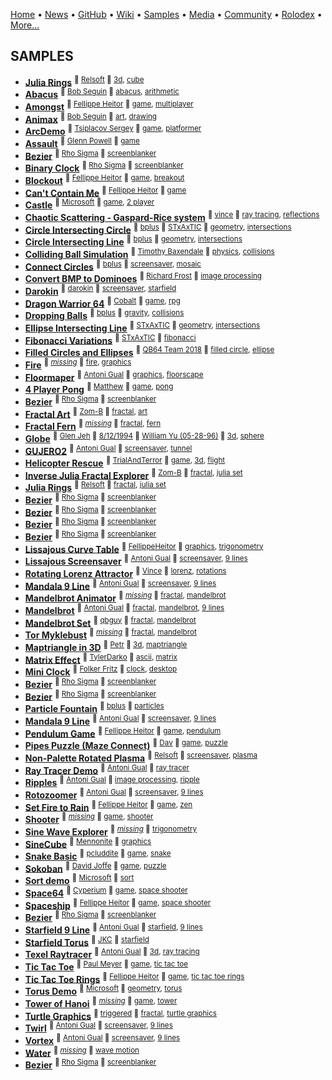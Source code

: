 [Home](https://qb64.com) • [News](/news.md) • [GitHub](/github.md) • [Wiki](/wiki.md) • [Samples](/samples.md) • [Media](/media.md) • [Community](/community.md) • [Rolodex](/rolodex.md) • [More...](/more.md)

## SAMPLES

- **[Julia Rings](samples/3D-Cube/index.md)** <sup>🐝 [Relsoft](samples/relsoft.md) 🔗 [3d](samples/3d.md), [cube](samples/cube.md)</sup>
- **[Abacus](samples/Abacus/index.md)** <sup>🐝 [Bob Seguin](samples/bob-seguin.md) 🔗 [abacus](samples/abacus.md), [arithmetic](samples/arithmetic.md)</sup>
- **[Amongst](samples/Amongst/index.md)** <sup>🐝 [Fellippe Heitor](samples/fellippe-heitor.md) 🔗 [game](samples/game.md), [multiplayer](samples/multiplayer.md)</sup>
- **[Animax](samples/Animax/index.md)** <sup>🐝 [Bob Seguin](samples/bob-seguin.md) 🔗 [art](samples/art.md), [drawing](samples/drawing.md)</sup>
- **[ArcDemo](samples/Arc-Demo/index.md)** <sup>🐝 [Tsiplacov Sergey](samples/tsiplacov-sergey.md) 🔗 [game](samples/game.md), [platformer](samples/platformer.md)</sup>
- **[Assault](samples/Assault/index.md)** <sup>🐝 [Glenn Powell](samples/glenn-powell.md) 🔗 [game](samples/game.md)</sup>
- **[Bezier](samples/Bezier/index.md)** <sup>🐝 [Rho Sigma](samples/rho-sigma.md) 🔗 [screenblanker](samples/screenblanker.md)</sup>
- **[Binary Clock](samples/Binary-Clock/index.md)** <sup>🐝 [Rho Sigma](samples/rho-sigma.md) 🔗 [screenblanker](samples/screenblanker.md)</sup>
- **[Blockout](samples/Blockout/index.md)** <sup>🐝 [Fellippe Heitor](samples/fellippe-heitor.md) 🔗 [game](samples/game.md), [breakout](samples/breakout.md)</sup>
- **[Can't Contain Me](samples/Cant-Contain-Me/index.md)** <sup>🐝 [Fellippe Heitor](samples/fellippe-heitor.md) 🔗 [game](samples/game.md)</sup>
- **[Castle](samples/Castle/index.md)** <sup>🐝 [Microsoft](samples/microsoft.md) 🔗 [game](samples/game.md), [2 player](samples/2-player.md)</sup>
- **[Chaotic Scattering - Gaspard-Rice system](samples/Chaotic-Scattering/index.md)** <sup>🐝 [vince](samples/vince.md) 🔗 [ray tracing](samples/ray-tracing.md), [reflections](samples/reflections.md)</sup>
- **[Circle Intersecting Circle](samples/Circle-Intersecting-Circle/index.md)** <sup>🐝 [bplus](samples/bplus.md) 🐝 [STxAxTIC](samples/stxaxtic.md) 🔗 [geometry](samples/geometry.md), [intersections](samples/intersections.md)</sup>
- **[Circle Intersecting Line](samples/Circle-Intersecting-Line/index.md)** <sup>🐝 [bplus](samples/bplus.md) 🔗 [geometry](samples/geometry.md), [intersections](samples/intersections.md)</sup>
- **[Colliding Ball Simulation](samples/Colliding-Ball-Simulation/index.md)** <sup>🐝 [Timothy Baxendale](samples/timothy-baxendale.md) 🔗 [physics](samples/physics.md), [collisions](samples/collisions.md)</sup>
- **[Connect Circles](samples/Connect-Circles/index.md)** <sup>🐝 [bplus](samples/bplus.md) 🔗 [screensaver](samples/screensaver.md), [mosaic](samples/mosaic.md)</sup>
- **[Convert BMP to Dominoes](samples/Convert-BMP-to-Dominoes/index.md)** <sup>🐝 [Richard Frost](samples/richard-frost.md) 🔗 [image processing](samples/image-processing.md)</sup>
- **[Darokin](samples/Darokin/index.md)** <sup>🐝 [darokin](samples/darokin.md) 🔗 [screensaver](samples/screensaver.md), [starfield](samples/starfield.md)</sup>
- **[Dragon Warrior 64](samples/Dragon-Warrior/index.md)** <sup>🐝 [Cobalt](samples/cobalt.md) 🔗 [game](samples/game.md), [rpg](samples/rpg.md)</sup>
- **[Dropping Balls](samples/Dropping-Balls/index.md)** <sup>🐝 [bplus](samples/bplus.md) 🔗 [gravity](samples/gravity.md), [collisions](samples/collisions.md)</sup>
- **[Ellipse Intersecting Line](samples/Ellipse-Intersecting-Line/index.md)** <sup>🐝 [STxAxTIC](samples/stxaxtic.md) 🔗 [geometry](samples/geometry.md), [intersections](samples/intersections.md)</sup>
- **[Fibonacci Variations](samples/Fibonacci-Variations/index.md)** <sup>🐝 [STxAxTIC](samples/stxaxtic.md) 🔗 [fibonacci](samples/fibonacci.md)</sup>
- **[Filled Circles and Ellipses](samples/Filled-Circles-and-Ellipses/index.md)** <sup>🐝 [QB64 Team 2018](samples/qb64-team-2018.md) 🔗 [filled circle](samples/filled-circle.md), [ellipse](samples/ellipse.md)</sup>
- **[Fire](samples/Fire/index.md)** <sup>🐝 [*missing*](samples/author-missing.md) 🔗 [fire](samples/fire.md), [graphics](samples/graphics.md)</sup>
- **[Floormaper](samples/Floormaper/index.md)** <sup>🐝 [Antoni Gual](samples/antoni-gual.md) 🔗 [graphics](samples/graphics.md), [floorscape](samples/floorscape.md)</sup>
- **[4 Player Pong](samples/Four-Player-Pong/index.md)** <sup>🐝 [Matthew](samples/matthew.md) 🔗 [game](samples/game.md), [pong](samples/pong.md)</sup>
- **[Bezier](samples/Fractal/index.md)** <sup>🐝 [Rho Sigma](samples/rho-sigma.md) 🔗 [screenblanker](samples/screenblanker.md)</sup>
- **[Fractal Art](samples/Fractal-Art/index.md)** <sup>🐝 [Zom-B](samples/zom-b.md) 🔗 [fractal](samples/fractal.md), [art](samples/art.md)</sup>
- **[Fractal Fern](samples/Fractal-Fern/index.md)** <sup>🐝 [*missing*](samples/author-missing.md) 🔗 [fractal](samples/fractal.md), [fern](samples/fern.md)</sup>
- **[Globe](samples/Globe/index.md)** <sup>🐝 [Glen Jeh](samples/glen-jeh.md) 🐝 [8/12/1994](samples/8/12/1994.md) 🐝 [William Yu (05-28-96)](samples/william-yu-(05-28-96).md) 🔗 [3d](samples/3d.md), [sphere](samples/sphere.md)</sup>
- **[GUJERO2](samples/Gujero2/index.md)** <sup>🐝 [Antoni Gual](samples/antoni-gual.md) 🔗 [screensaver](samples/screensaver.md), [tunnel](samples/tunnel.md)</sup>
- **[Helicopter Rescue](samples/Helicopter-Rescue/index.md)** <sup>🐝 [TrialAndTerror](samples/trialandterror.md) 🔗 [game](samples/game.md), [3d](samples/3d.md), [flight](samples/flight.md)</sup>
- **[Inverse Julia Fractal Explorer](samples/Inverse-Julia-Fractal-Explorer/index.md)** <sup>🐝 [Zom-B](samples/zom-b.md) 🔗 [fractal](samples/fractal.md), [julia set](samples/julia-set.md)</sup>
- **[Julia Rings](samples/Julia-Rings/index.md)** <sup>🐝 [Relsoft](samples/relsoft.md) 🔗 [fractal](samples/fractal.md), [julia set](samples/julia-set.md)</sup>
- **[Bezier](samples/Kaleidoscope/index.md)** <sup>🐝 [Rho Sigma](samples/rho-sigma.md) 🔗 [screenblanker](samples/screenblanker.md)</sup>
- **[Bezier](samples/Kaleidoscope-Mill/index.md)** <sup>🐝 [Rho Sigma](samples/rho-sigma.md) 🔗 [screenblanker](samples/screenblanker.md)</sup>
- **[Bezier](samples/Lightning-One/index.md)** <sup>🐝 [Rho Sigma](samples/rho-sigma.md) 🔗 [screenblanker](samples/screenblanker.md)</sup>
- **[Bezier](samples/Lightning-Two/index.md)** <sup>🐝 [Rho Sigma](samples/rho-sigma.md) 🔗 [screenblanker](samples/screenblanker.md)</sup>
- **[Lissajous Curve Table](samples/Lissajous-Curve-Table/index.md)** <sup>🐝 [FellippeHeitor](samples/fellippeheitor.md) 🔗 [graphics](samples/graphics.md), [trigonometry](samples/trigonometry.md)</sup>
- **[Lissajous Screensaver](samples/Lissajous-Screensaver/index.md)** <sup>🐝 [Antoni Gual](samples/antoni-gual.md) 🔗 [screensaver](samples/screensaver.md), [9 lines](samples/9-lines.md)</sup>
- **[Rotating Lorenz Attractor](samples/Lorenz-Attractor/index.md)** <sup>🐝 [Vince](samples/vince.md) 🔗 [lorenz](samples/lorenz.md), [rotations](samples/rotations.md)</sup>
- **[Mandala 9 Line](samples/Manadla/index.md)** <sup>🐝 [Antoni Gual](samples/antoni-gual.md) 🔗 [screensaver](samples/screensaver.md), [9 lines](samples/9-lines.md)</sup>
- **[Mandelbrot Animator](samples/Mandelbrot-Animator/index.md)** <sup>🐝 [*missing*](samples/author-missing.md) 🔗 [fractal](samples/fractal.md), [mandelbrot](samples/mandelbrot.md)</sup>
- **[Mandelbrot](samples/Mandelbrot-Set-2003/index.md)** <sup>🐝 [Antoni Gual](samples/antoni-gual.md) 🔗 [fractal](samples/fractal.md), [mandelbrot](samples/mandelbrot.md), [9 lines](samples/9-lines.md)</sup>
- **[Mandelbrot Set](samples/Mandelbrot-Set-2008/index.md)** <sup>🐝 [qbguy](samples/qbguy.md) 🔗 [fractal](samples/fractal.md), [mandelbrot](samples/mandelbrot.md)</sup>
- **[Tor Myklebust](samples/Mandelbrot-Zoomer/index.md)** <sup>🐝 [*missing*](samples/author-missing.md) 🔗 [fractal](samples/fractal.md), [mandelbrot](samples/mandelbrot.md)</sup>
- **[Maptriangle in 3D](samples/Maptriangle-in-3D/index.md)** <sup>🐝 [Petr](samples/petr.md) 🔗 [3d](samples/3d.md), [maptriangle](samples/maptriangle.md)</sup>
- **[Matrix Effect](samples/Matrix-Effect/index.md)** <sup>🐝 [TylerDarko](samples/tylerdarko.md) 🔗 [ascii](samples/ascii.md), [matrix](samples/matrix.md)</sup>
- **[Mini Clock](samples/Mini-Clock/index.md)** <sup>🐝 [Folker Fritz](samples/folker-fritz.md) 🔗 [clock](samples/clock.md), [desktop](samples/desktop.md)</sup>
- **[Bezier](samples/Multi-Mill/index.md)** <sup>🐝 [Rho Sigma](samples/rho-sigma.md) 🔗 [screenblanker](samples/screenblanker.md)</sup>
- **[Bezier](samples/Mystify/index.md)** <sup>🐝 [Rho Sigma](samples/rho-sigma.md) 🔗 [screenblanker](samples/screenblanker.md)</sup>
- **[Particle Fountain](samples/Particle-Fountain/index.md)** <sup>🐝 [bplus](samples/bplus.md) 🔗 [particles](samples/particles.md)</sup>
- **[Mandala 9 Line](samples/Pattern/index.md)** <sup>🐝 [Antoni Gual](samples/antoni-gual.md) 🔗 [screensaver](samples/screensaver.md), [9 lines](samples/9-lines.md)</sup>
- **[Pendulum Game](samples/Pendulum-Game/index.md)** <sup>🐝 [Fellippe Heitor](samples/fellippe-heitor.md) 🔗 [game](samples/game.md), [pendulum](samples/pendulum.md)</sup>
- **[Pipes Puzzle (Maze Connect)](samples/Pipes-Puzzle/index.md)** <sup>🐝 [Dav](samples/dav.md) 🔗 [game](samples/game.md), [puzzle](samples/puzzle.md)</sup>
- **[Non-Palette Rotated Plasma](samples/Plasma-Non-Pal/index.md)** <sup>🐝 [Relsoft](samples/relsoft.md) 🔗 [screensaver](samples/screensaver.md), [plasma](samples/plasma.md)</sup>
- **[Ray Tracer Demo](samples/Ray-Tracer-Demo/index.md)** <sup>🐝 [Antoni Gual](samples/antoni-gual.md) 🔗 [ray tracer](samples/ray-tracer.md)</sup>
- **[Ripples](samples/Ripples/index.md)** <sup>🐝 [Antoni Gual](samples/antoni-gual.md) 🔗 [image processing](samples/image-processing.md), [ripple](samples/ripple.md)</sup>
- **[Rotozoomer](samples/Rotozoomer/index.md)** <sup>🐝 [Antoni Gual](samples/antoni-gual.md) 🔗 [screensaver](samples/screensaver.md), [9 lines](samples/9-lines.md)</sup>
- **[Set Fire to Rain](samples/Set-Fire-to-Rain/index.md)** <sup>🐝 [Fellippe Heitor](samples/fellippe-heitor.md) 🔗 [game](samples/game.md), [zen](samples/zen.md)</sup>
- **[Shooter](samples/Shooter/index.md)** <sup>🐝 [*missing*](samples/author-missing.md) 🔗 [game](samples/game.md), [shooter](samples/shooter.md)</sup>
- **[Sine Wave Explorer](samples/Sine-Wave-Explorer/index.md)** <sup>🐝 [*missing*](samples/author-missing.md) 🔗 [trigonometry](samples/trigonometry.md)</sup>
- **[SineCube](samples/SineCube/index.md)** <sup>🐝 [Mennonite](samples/mennonite.md) 🔗 [graphics](samples/graphics.md)</sup>
- **[Snake Basic](samples/Snake-Basic/index.md)** <sup>🐝 [pcluddite](samples/pcluddite.md) 🔗 [game](samples/game.md), [snake](samples/snake.md)</sup>
- **[Sokoban](samples/Sokoban/index.md)** <sup>🐝 [David Joffe](samples/david-joffe.md) 🔗 [game](samples/game.md), [puzzle](samples/puzzle.md)</sup>
- **[Sort demo](samples/Sort-Demo/index.md)** <sup>🐝 [Microsoft](samples/microsoft.md) 🔗 [sort](samples/sort.md)</sup>
- **[Space64](samples/Space64/index.md)** <sup>🐝 [Cyperium](samples/cyperium.md) 🔗 [game](samples/game.md), [space shooter](samples/space-shooter.md)</sup>
- **[Spaceship](samples/Spaceship/index.md)** <sup>🐝 [Fellippe Heitor](samples/fellippe-heitor.md) 🔗 [game](samples/game.md), [space shooter](samples/space-shooter.md)</sup>
- **[Bezier](samples/Splines/index.md)** <sup>🐝 [Rho Sigma](samples/rho-sigma.md) 🔗 [screenblanker](samples/screenblanker.md)</sup>
- **[Starfield 9 Line](samples/Starfield/index.md)** <sup>🐝 [Antoni Gual](samples/antoni-gual.md) 🔗 [starfield](samples/starfield.md), [9 lines](samples/9-lines.md)</sup>
- **[Starfield Torus](samples/Starfield-Torus/index.md)** <sup>🐝 [JKC](samples/jkc.md) 🔗 [starfield](samples/starfield.md)</sup>
- **[Texel Raytracer](samples/Texel-Raytracer/index.md)** <sup>🐝 [Antoni Gual](samples/antoni-gual.md) 🔗 [3d](samples/3d.md), [ray tracing](samples/ray-tracing.md)</sup>
- **[Tic Tac Toe](samples/Tic-Tac-Toe/index.md)** <sup>🐝 [Paul Meyer](samples/paul-meyer.md) 🔗 [game](samples/game.md), [tic tac toe](samples/tic-tac-toe.md)</sup>
- **[Tic Tac Toe Rings](samples/Tic-Tac-Toe-Rings/index.md)** <sup>🐝 [Fellippe Heitor](samples/fellippe-heitor.md) 🔗 [game](samples/game.md), [tic tac toe rings](samples/tic-tac-toe-rings.md)</sup>
- **[Torus Demo](samples/Torus-Demo/index.md)** <sup>🐝 [Microsoft](samples/microsoft.md) 🔗 [geometry](samples/geometry.md), [torus](samples/torus.md)</sup>
- **[Tower of Hanoi](samples/Tower-of-Hanoi/index.md)** <sup>🐝 [*missing*](samples/author-missing.md) 🔗 [game](samples/game.md), [tower](samples/tower.md)</sup>
- **[Turtle Graphics](samples/Turtle-Graphics/index.md)** <sup>🐝 [triggered](samples/triggered.md) 🔗 [fractal](samples/fractal.md), [turtle graphics](samples/turtle-graphics.md)</sup>
- **[Twirl](samples/Twirl/index.md)** <sup>🐝 [Antoni Gual](samples/antoni-gual.md) 🔗 [screensaver](samples/screensaver.md), [9 lines](samples/9-lines.md)</sup>
- **[Vortex](samples/Vortex/index.md)** <sup>🐝 [Antoni Gual](samples/antoni-gual.md) 🔗 [screensaver](samples/screensaver.md), [9 lines](samples/9-lines.md)</sup>
- **[Water](samples/Water/index.md)** <sup>🐝 [*missing*](samples/author-missing.md) 🔗 [wave motion](samples/wave-motion.md)</sup>
- **[Bezier](samples/Worms/index.md)** <sup>🐝 [Rho Sigma](samples/rho-sigma.md) 🔗 [screenblanker](samples/screenblanker.md)</sup>
